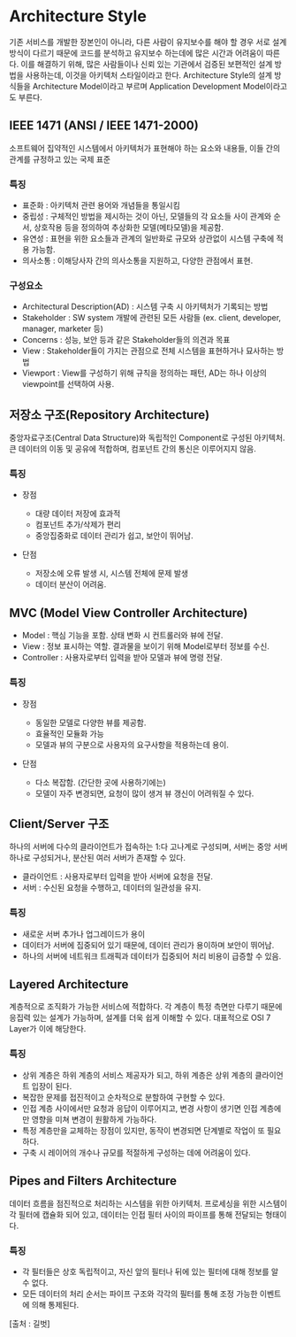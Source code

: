 # Architecture Style
기존 서비스를 개발한 장본인이 아니라, 다른 사람이 유지보수를 해야 할 경우 서로 설계 방식이 다르기 때문에 코드를 분석하고 유지보수 하는데에 많은 시간과 어려움이 따른다.
이를 해결하기 위해, 많은 사람들이나 신뢰 있는 기관에서 검증된 보편적인 설계 방법을 사용하는데, 이것을 아키텍처 스타일이라고 한다.
Architecture Style의 설계 방식들을 Architecture Model이라고 부르며 Application Development Model이라고도 부른다.

## IEEE 1471 (ANSI / IEEE 1471-2000)
소프트웨어 집약적인 시스템에서 아키텍처가 표현해야 하는 요소와 내용들, 이들 간의 관계를 규정하고 있는 국제 표준

### 특징
- 표준화 : 아키텍처 관련 용어와 개념들을 통일시킴
- 중립성 : 구체적인 방법을 제시하는 것이 아닌, 모델들의 각 요소들 사이 관계와 순서, 상호작용 등을 정의하여 추상화한 모델(메타모델)을 제공함.
- 유연성 : 표현을 위한 요소들과 관계의 일반화로 규모와 상관없이 시스템 구축에 적용 가능함.
- 의사소통 : 이해당사자 간의 의사소통을 지원하고, 다양한 관점에서 표현.

### 구성요소
- Architectural Description(AD) : 시스템 구축 시 아키텍처가 기록되는 방법
- Stakeholder : SW system 개발에 관련된 모든 사람들 (ex. client, developer, manager, marketer 등)
- Concerns : 성능, 보안 등과 같은 Stakeholder들의 의견과 목표
- View : Stakeholder들이 가지는 관점으로 전체 시스템을 표현하거나 묘사하는 방법
- Viewport : View를 구성하기 위해 규칙을 정의하는 패턴, AD는 하나 이상의 viewpoint를 선택하여 사용.

## 저장소 구조(Repository Architecture)
중앙자료구조(Central Data Structure)와 독립적인 Component로 구성된 아키텍처.
큰 데이터의 이동 및 공유에 적합하며, 컴포넌트 간의 통신은 이루어지지 않음.
### 특징
* 장점
	- 대량 데이터 저장에 효과적
	- 컴포넌트 추가/삭제가 편리
	- 중앙집중화로 데이터 관리가 쉽고, 보안이 뛰어남.

* 단점
	- 저장소에 오류 발생 시, 시스템 전체에 문제 발생
	- 데이터 분산이 어려움.

## MVC (Model View Controller Architecture)
- Model : 핵심 기능을 포함. 상태 변화 시 컨트롤러와 뷰에 전달.
- View : 정보 표시하는 역할. 결과물을 보이기 위해 Model로부터 정보를 수신.
- Controller : 사용자로부터 입력을 받아 모델과 뷰에 명령 전달. 

### 특징
* 장점
	- 동일한 모델로 다양한 뷰를 제공함.
	- 효율적인 모듈화 가능
	- 모델과 뷰의 구분으로 사용자의 요구사항을 적용하는데 용이.

* 단점
	- 다소 복잡함. (간단한 곳에 사용하기에는)
	- 모델이 자주 변경되면, 요청이 많이 생겨 뷰 갱신이 어려워질 수 있다.

## Client/Server 구조
하나의 서버에 다수의 클라이언트가 접속하는 1:다 고나계로 구성되며, 서버는 중앙 서버 하나로 구성되거나, 분산된 여러 서버가 존재할 수 있다.
- 클라이언트 : 사용자로부터 입력을 받아 서버에 요청을 전달.
- 서버 : 수신된 요청을 수행하고, 데이터의 일관성을 유지.

### 특징
- 새로운 서버 추가나 업그레이드가 용이
- 데이터가 서버에 집중되어 있기 때문에, 데이터 관리가 용이하며 보안이 뛰어남.
- 하나의 서버에 네트워크 트래픽과 데이터가 집중되어 처리 비용이 급증할 수 있음.

## Layered Architecture
계층적으로 조직화가 가능한 서비스에 적합하다.
각 계층이 특정 측면만 다루기 때문에 응집력 있는 설계가 가능하며, 설계를 더욱 쉽게 이해할 수 있다. 대표적으로 OSI 7 Layer가 이에 해당한다.

### 특징
- 상위 계층은 하위 계층의 서비스 제공자가 되고, 하위 계층은 상위 계층의 클라이언트 입장이 된다.
- 복잡한 문제를 접진적이고 순차적으로 분할하여 구현할 수 있다.
- 인접 계층 사이에서만 요청과 응답이 이루어지고, 변경 사항이 생기면 인접 계층에만 영향을 미쳐 변경이 원활하게 가능하다.
- 특정 계층만을 교체하는 장점이 있지만, 동작이 변경되면 단계별로 작업이 또 필요하다.
- 구축 시 레이어의 개수나 규모를 적절하게 구성하는 데에 어려움이 있다.

## Pipes and Filters Architecture
데이터 흐름을 점진적으로 처리하는 시스템을 위한 아키텍처.
프로세싱을 위한 시스템이 각 필터에 캡슐화 되어 있고, 데이터는 인접 필터 사이의 파이프를 통해 전달되는 형태이다.

### 특징
- 각 필터들은 상호 독립적이고, 자신 앞의 필터나 뒤에 있는 필터에 대해 정보를 알 수 없다.
- 모든 데이터의 처리 순서는 파이프 구조와 각각의 필터를 통해 조정 가능한 이벤트에 의해 통제된다.

[출처 : 길벗]